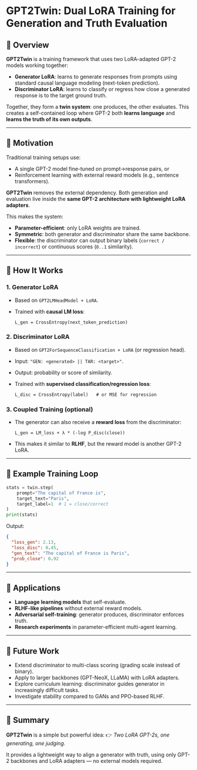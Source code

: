 

# GPT2Twin: Dual LoRA Training for Generation and Truth Evaluation

## 🔹 Overview

**GPT2Twin** is a training framework that uses two LoRA-adapted GPT-2 models working together:

* **Generator LoRA**: learns to generate responses from prompts using standard causal language modeling (next-token prediction).
* **Discriminator LoRA**: learns to classify or regress how close a generated response is to the target ground truth.

Together, they form a **twin system**: one produces, the other evaluates.
This creates a self-contained loop where GPT-2 both **learns language** and **learns the truth of its own outputs**.

---

## 🔹 Motivation

Traditional training setups use:

* A single GPT-2 model fine-tuned on prompt→response pairs, or
* Reinforcement learning with external reward models (e.g., sentence transformers).

**GPT2Twin** removes the external dependency. Both generation and evaluation live inside the **same GPT-2 architecture with lightweight LoRA adapters**.

This makes the system:

* **Parameter-efficient**: only LoRA weights are trained.
* **Symmetric**: both generator and discriminator share the same backbone.
* **Flexible**: the discriminator can output binary labels (`correct / incorrect`) or continuous scores (`0..1` similarity).

---

## 🔹 How It Works

### 1. Generator LoRA

* Based on `GPT2LMHeadModel + LoRA`.
* Trained with **causal LM loss**:

  ```
  L_gen = CrossEntropy(next_token_prediction)
  ```

### 2. Discriminator LoRA

* Based on `GPT2ForSequenceClassification + LoRA` (or regression head).
* Input: `"GEN: <generated> || TAR: <target>"`.
* Output: probability or score of similarity.
* Trained with **supervised classification/regression loss**:

  ```
  L_disc = CrossEntropy(label)   # or MSE for regression
  ```

### 3. Coupled Training (optional)

* The generator can also receive a **reward loss** from the discriminator:

  ```
  L_gen = LM_loss + λ * (-log P_disc(close))
  ```
* This makes it similar to **RLHF**, but the reward model is another GPT-2 LoRA.

---

## 🔹 Example Training Loop

```python
stats = twin.step(
    prompt="The capital of France is",
    target_text="Paris",
    target_label=1  # 1 = close/correct
)
print(stats)
```

Output:

```json
{
  "loss_gen": 2.13,
  "loss_disc": 0.45,
  "gen_text": "The capital of France is Paris",
  "prob_close": 0.92
}
```

---

## 🔹 Applications

* **Language learning models** that self-evaluate.
* **RLHF-like pipelines** without external reward models.
* **Adversarial self-training**: generator produces, discriminator enforces truth.
* **Research experiments** in parameter-efficient multi-agent learning.

---

## 🔹 Future Work

* Extend discriminator to multi-class scoring (grading scale instead of binary).
* Apply to larger backbones (GPT-NeoX, LLaMA) with LoRA adapters.
* Explore curriculum learning: discriminator guides generator in increasingly difficult tasks.
* Investigate stability compared to GANs and PPO-based RLHF.

---

## 🔹 Summary

**GPT2Twin** is a simple but powerful idea:
👉 *Two LoRA GPT-2s, one generating, one judging.*

It provides a lightweight way to align a generator with truth, using only GPT-2 backbones and LoRA adapters — no external models required.

